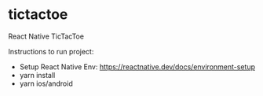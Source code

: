 # tictactoe
React Native TicTacToe

Instructions to run project: 
  * Setup React Native Env: https://reactnative.dev/docs/environment-setup
  * yarn install
  * yarn ios/android

